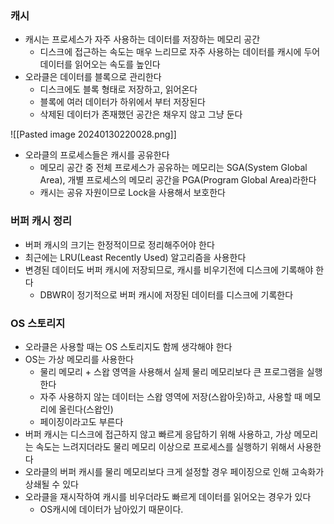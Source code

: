 ### 캐시
- 캐시는 프로세스가 자주 사용하는 데이터를 저장하는 메모리 공간
	- 디스크에 접근하는 속도는 매우 느리므로 자주 사용하는 데이터를 캐시에 두어 데이터를 읽어오는 속도를 높인다
- 오라클은 데이터를 블록으로 관리한다
	- 디스크에도 블록 형태로 저장하고, 읽어온다
	- 블록에 여러 데이터가 하위에서 부터 저장된다
	- 삭제된 데이터가 존재했던 공간은 채우지 않고 그냥 둔다

![[Pasted image 20240130220028.png]]
- 오라클의 프로세스들은 캐시를 공유한다
	- 메모리 공간 중 전체 프로세스가 공유하는 메모리는 SGA(System Global Area), 개별 프로세스의 메모리 공간을 PGA(Program Global Area)라한다
	- 캐시는 공유 자원이므로 Lock을 사용해서 보호한다
### 버퍼 캐시 정리
- 버퍼 캐시의 크기는 한정적이므로 정리해주어야 한다
- 최근에는 LRU(Least Recently Used) 알고리즘을 사용한다
- 변경된 데이터도 버퍼 캐시에 저장되므로, 캐시를 비우기전에 디스크에 기록해야 한다
	- DBWR이 정기적으로 버퍼 캐시에 저장된 데이터를 디스크에 기록한다
### OS 스토리지
- 오라클은 사용할 때는 OS 스토리지도 함께 생각해야 한다
- OS는 가상 메모리를 사용한다
	- 물리 메모리 + 스왑 영역을 사용해서 실제 물리 메모리보다 큰 프로그램을 실행한다
	- 자주 사용하지 않는 데이터는 스왑 영역에 저장(스왑아웃)하고, 사용할 때 메모리에 올린다(스왑인)
	- 페이징이라고도 부른다
- 버퍼 캐시는 디스크에 접근하지 않고 빠르게 응답하기 위해 사용하고, 가상 메모리는 속도는 느려지더라도 물리 메모리 이상으로 프로세스를 실행하기 위해서 사용한다
- 오라클의 버퍼 캐시를 물리 메모리보다 크게 설정할 경우 페이징으로 인해 고속화가 상쇄될 수 있다
- 오라클을 재시작하여 캐시를 비우더라도 빠르게 데이터를 읽어오는 경우가 있다
	- OS캐시에 데이터가 남아있기 때문이다.